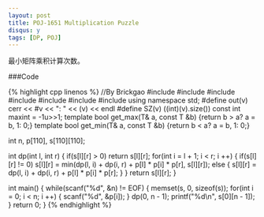 ```yaml
---
layout: post
title: POJ-1651 Multiplication Puzzle
disqus: y
tags: [DP, POJ]
---
```


最小矩阵乘积计算次数。

###Code

{% highlight cpp linenos %}
//By Brickgao
#include <iostream>
#include <cstdio>
#include <cstring>
#include <cmath>
#include <cstdlib>
#include <algorithm>
#include <vector>
using namespace std;
#define out(v) cerr << #v << ": " << (v) << endl
#define SZ(v) ((int)(v).size())
const int maxint = -1u>>1;
template <class T> bool get_max(T& a, const T &b) {return b > a? a = b, 1: 0;}
template <class T> bool get_min(T& a, const T &b) {return b < a? a = b, 1: 0;}

int n, p[110], s[110][110];

int dp(int l, int r) {
    if(s[l][r] > 0)
        return s[l][r];
    for(int i = l + 1; i < r; i ++) {
        if(s[l][r] != 0)
            s[l][r] = min(dp(l, i) + dp(i, r) + p[l] * p[i] * p[r], s[l][r]);
        else {
            s[l][r] = dp(l, i) + dp(i, r) + p[l] * p[i] * p[r];
        }
    }
    return s[l][r];
}

int main() {
    while(scanf("%d", &n) != EOF) {
        memset(s, 0, sizeof(s));
        for(int i = 0; i < n; i ++) {
            scanf("%d", &p[i]);
        }
        dp(0, n - 1);
        printf("%d\n", s[0][n - 1]);
    }
    return 0;
}
{% endhighlight %}
